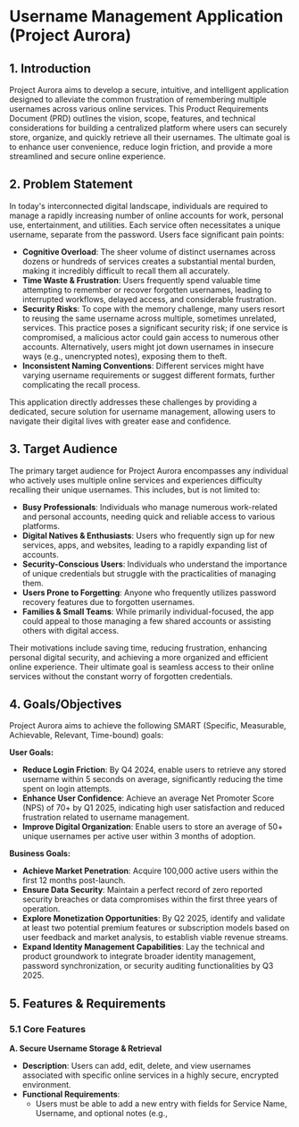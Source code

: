 # Username Management Application (Project Aurora)

## 1. Introduction

Project Aurora aims to develop a secure, intuitive, and intelligent application designed to alleviate the common frustration of remembering multiple usernames across various online services. This Product Requirements Document (PRD) outlines the vision, scope, features, and technical considerations for building a centralized platform where users can securely store, organize, and quickly retrieve all their usernames. The ultimate goal is to enhance user convenience, reduce login friction, and provide a more streamlined and secure online experience.

## 2. Problem Statement

In today's interconnected digital landscape, individuals are required to manage a rapidly increasing number of online accounts for work, personal use, entertainment, and utilities. Each service often necessitates a unique username, separate from the password. Users face significant pain points:

*   **Cognitive Overload**: The sheer volume of distinct usernames across dozens or hundreds of services creates a substantial mental burden, making it incredibly difficult to recall them all accurately.
*   **Time Waste & Frustration**: Users frequently spend valuable time attempting to remember or recover forgotten usernames, leading to interrupted workflows, delayed access, and considerable frustration.
*   **Security Risks**: To cope with the memory challenge, many users resort to reusing the same username across multiple, sometimes unrelated, services. This practice poses a significant security risk; if one service is compromised, a malicious actor could gain access to numerous other accounts. Alternatively, users might jot down usernames in insecure ways (e.g., unencrypted notes), exposing them to theft.
*   **Inconsistent Naming Conventions**: Different services might have varying username requirements or suggest different formats, further complicating the recall process.

This application directly addresses these challenges by providing a dedicated, secure solution for username management, allowing users to navigate their digital lives with greater ease and confidence.

## 3. Target Audience

The primary target audience for Project Aurora encompasses any individual who actively uses multiple online services and experiences difficulty recalling their unique usernames. This includes, but is not limited to:

*   **Busy Professionals**: Individuals who manage numerous work-related and personal accounts, needing quick and reliable access to various platforms.
*   **Digital Natives & Enthusiasts**: Users who frequently sign up for new services, apps, and websites, leading to a rapidly expanding list of accounts.
*   **Security-Conscious Users**: Individuals who understand the importance of unique credentials but struggle with the practicalities of managing them.
*   **Users Prone to Forgetting**: Anyone who frequently utilizes password recovery features due to forgotten usernames.
*   **Families & Small Teams**: While primarily individual-focused, the app could appeal to those managing a few shared accounts or assisting others with digital access.

Their motivations include saving time, reducing frustration, enhancing personal digital security, and achieving a more organized and efficient online experience. Their ultimate goal is seamless access to their online services without the constant worry of forgotten credentials.

## 4. Goals/Objectives

Project Aurora aims to achieve the following SMART (Specific, Measurable, Achievable, Relevant, Time-bound) goals:

**User Goals:**
*   **Reduce Login Friction**: By Q4 2024, enable users to retrieve any stored username within 5 seconds on average, significantly reducing the time spent on login attempts.
*   **Enhance User Confidence**: Achieve an average Net Promoter Score (NPS) of 70+ by Q1 2025, indicating high user satisfaction and reduced frustration related to username management.
*   **Improve Digital Organization**: Enable users to store an average of 50+ unique usernames per active user within 3 months of adoption.

**Business Goals:**
*   **Achieve Market Penetration**: Acquire 100,000 active users within the first 12 months post-launch.
*   **Ensure Data Security**: Maintain a perfect record of zero reported security breaches or data compromises within the first three years of operation.
*   **Explore Monetization Opportunities**: By Q2 2025, identify and validate at least two potential premium features or subscription models based on user feedback and market analysis, to establish viable revenue streams.
*   **Expand Identity Management Capabilities**: Lay the technical and product groundwork to integrate broader identity management, password synchronization, or security auditing functionalities by Q3 2025.

## 5. Features & Requirements

### 5.1 Core Features

**A. Secure Username Storage & Retrieval**
*   **Description**: Users can add, edit, delete, and view usernames associated with specific online services in a highly secure, encrypted environment.
*   **Functional Requirements**:
    *   Users must be able to add a new entry with fields for Service Name, Username, and optional notes (e.g., 